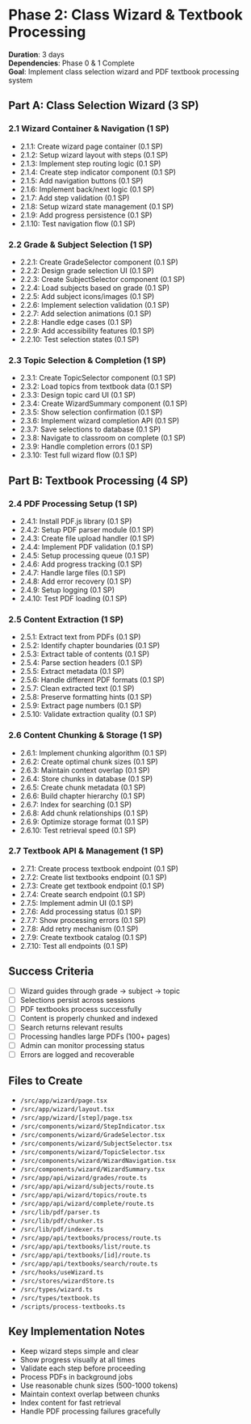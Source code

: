 # Phase 2: Class Wizard & Textbook Processing

**Duration**: 3 days  
**Dependencies**: Phase 0 & 1 Complete  
**Goal**: Implement class selection wizard and PDF textbook processing system

## Part A: Class Selection Wizard (3 SP)

### 2.1 Wizard Container & Navigation (1 SP)
- 2.1.1: Create wizard page container (0.1 SP)
- 2.1.2: Setup wizard layout with steps (0.1 SP)
- 2.1.3: Implement step routing logic (0.1 SP)
- 2.1.4: Create step indicator component (0.1 SP)
- 2.1.5: Add navigation buttons (0.1 SP)
- 2.1.6: Implement back/next logic (0.1 SP)
- 2.1.7: Add step validation (0.1 SP)
- 2.1.8: Setup wizard state management (0.1 SP)
- 2.1.9: Add progress persistence (0.1 SP)
- 2.1.10: Test navigation flow (0.1 SP)

### 2.2 Grade & Subject Selection (1 SP)
- 2.2.1: Create GradeSelector component (0.1 SP)
- 2.2.2: Design grade selection UI (0.1 SP)
- 2.2.3: Create SubjectSelector component (0.1 SP)
- 2.2.4: Load subjects based on grade (0.1 SP)
- 2.2.5: Add subject icons/images (0.1 SP)
- 2.2.6: Implement selection validation (0.1 SP)
- 2.2.7: Add selection animations (0.1 SP)
- 2.2.8: Handle edge cases (0.1 SP)
- 2.2.9: Add accessibility features (0.1 SP)
- 2.2.10: Test selection states (0.1 SP)

### 2.3 Topic Selection & Completion (1 SP)
- 2.3.1: Create TopicSelector component (0.1 SP)
- 2.3.2: Load topics from textbook data (0.1 SP)
- 2.3.3: Design topic card UI (0.1 SP)
- 2.3.4: Create WizardSummary component (0.1 SP)
- 2.3.5: Show selection confirmation (0.1 SP)
- 2.3.6: Implement wizard completion API (0.1 SP)
- 2.3.7: Save selections to database (0.1 SP)
- 2.3.8: Navigate to classroom on complete (0.1 SP)
- 2.3.9: Handle completion errors (0.1 SP)
- 2.3.10: Test full wizard flow (0.1 SP)

## Part B: Textbook Processing (4 SP)

### 2.4 PDF Processing Setup (1 SP)
- 2.4.1: Install PDF.js library (0.1 SP)
- 2.4.2: Setup PDF parser module (0.1 SP)
- 2.4.3: Create file upload handler (0.1 SP)
- 2.4.4: Implement PDF validation (0.1 SP)
- 2.4.5: Setup processing queue (0.1 SP)
- 2.4.6: Add progress tracking (0.1 SP)
- 2.4.7: Handle large files (0.1 SP)
- 2.4.8: Add error recovery (0.1 SP)
- 2.4.9: Setup logging (0.1 SP)
- 2.4.10: Test PDF loading (0.1 SP)

### 2.5 Content Extraction (1 SP)
- 2.5.1: Extract text from PDFs (0.1 SP)
- 2.5.2: Identify chapter boundaries (0.1 SP)
- 2.5.3: Extract table of contents (0.1 SP)
- 2.5.4: Parse section headers (0.1 SP)
- 2.5.5: Extract metadata (0.1 SP)
- 2.5.6: Handle different PDF formats (0.1 SP)
- 2.5.7: Clean extracted text (0.1 SP)
- 2.5.8: Preserve formatting hints (0.1 SP)
- 2.5.9: Extract page numbers (0.1 SP)
- 2.5.10: Validate extraction quality (0.1 SP)

### 2.6 Content Chunking & Storage (1 SP)
- 2.6.1: Implement chunking algorithm (0.1 SP)
- 2.6.2: Create optimal chunk sizes (0.1 SP)
- 2.6.3: Maintain context overlap (0.1 SP)
- 2.6.4: Store chunks in database (0.1 SP)
- 2.6.5: Create chunk metadata (0.1 SP)
- 2.6.6: Build chapter hierarchy (0.1 SP)
- 2.6.7: Index for searching (0.1 SP)
- 2.6.8: Add chunk relationships (0.1 SP)
- 2.6.9: Optimize storage format (0.1 SP)
- 2.6.10: Test retrieval speed (0.1 SP)

### 2.7 Textbook API & Management (1 SP)
- 2.7.1: Create process textbook endpoint (0.1 SP)
- 2.7.2: Create list textbooks endpoint (0.1 SP)
- 2.7.3: Create get textbook endpoint (0.1 SP)
- 2.7.4: Create search endpoint (0.1 SP)
- 2.7.5: Implement admin UI (0.1 SP)
- 2.7.6: Add processing status (0.1 SP)
- 2.7.7: Show processing errors (0.1 SP)
- 2.7.8: Add retry mechanism (0.1 SP)
- 2.7.9: Create textbook catalog (0.1 SP)
- 2.7.10: Test all endpoints (0.1 SP)

## Success Criteria
- [ ] Wizard guides through grade → subject → topic
- [ ] Selections persist across sessions
- [ ] PDF textbooks process successfully
- [ ] Content is properly chunked and indexed
- [ ] Search returns relevant results
- [ ] Processing handles large PDFs (100+ pages)
- [ ] Admin can monitor processing status
- [ ] Errors are logged and recoverable

## Files to Create
- `/src/app/wizard/page.tsx`
- `/src/app/wizard/layout.tsx`
- `/src/app/wizard/[step]/page.tsx`
- `/src/components/wizard/StepIndicator.tsx`
- `/src/components/wizard/GradeSelector.tsx`
- `/src/components/wizard/SubjectSelector.tsx`
- `/src/components/wizard/TopicSelector.tsx`
- `/src/components/wizard/WizardNavigation.tsx`
- `/src/components/wizard/WizardSummary.tsx`
- `/src/app/api/wizard/grades/route.ts`
- `/src/app/api/wizard/subjects/route.ts`
- `/src/app/api/wizard/topics/route.ts`
- `/src/app/api/wizard/complete/route.ts`
- `/src/lib/pdf/parser.ts`
- `/src/lib/pdf/chunker.ts`
- `/src/lib/pdf/indexer.ts`
- `/src/app/api/textbooks/process/route.ts`
- `/src/app/api/textbooks/list/route.ts`
- `/src/app/api/textbooks/[id]/route.ts`
- `/src/app/api/textbooks/search/route.ts`
- `/src/hooks/useWizard.ts`
- `/src/stores/wizardStore.ts`
- `/src/types/wizard.ts`
- `/src/types/textbook.ts`
- `/scripts/process-textbooks.ts`

## Key Implementation Notes
- Keep wizard steps simple and clear
- Show progress visually at all times
- Validate each step before proceeding
- Process PDFs in background jobs
- Use reasonable chunk sizes (500-1000 tokens)
- Maintain context overlap between chunks
- Index content for fast retrieval
- Handle PDF processing failures gracefully